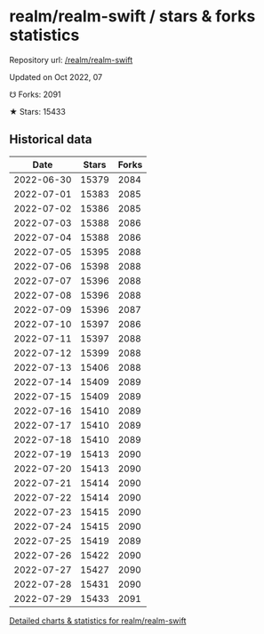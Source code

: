 # realm/realm-swift / stars & forks statistics

Repository url: [/realm/realm-swift](https://github.com/realm/realm-swift)

Updated on Oct 2022, 07

☋ Forks: 2091

★ Stars: 15433

## Historical data
| Date | Stars | Forks |
|------|-------|-------|
| 2022-06-30 | 15379 | 2084 | 
| 2022-07-01 | 15383 | 2085 | 
| 2022-07-02 | 15386 | 2085 | 
| 2022-07-03 | 15388 | 2086 | 
| 2022-07-04 | 15388 | 2086 | 
| 2022-07-05 | 15395 | 2088 | 
| 2022-07-06 | 15398 | 2088 | 
| 2022-07-07 | 15396 | 2088 | 
| 2022-07-08 | 15396 | 2088 | 
| 2022-07-09 | 15396 | 2087 | 
| 2022-07-10 | 15397 | 2086 | 
| 2022-07-11 | 15397 | 2088 | 
| 2022-07-12 | 15399 | 2088 | 
| 2022-07-13 | 15406 | 2088 | 
| 2022-07-14 | 15409 | 2089 | 
| 2022-07-15 | 15409 | 2089 | 
| 2022-07-16 | 15410 | 2089 | 
| 2022-07-17 | 15410 | 2089 | 
| 2022-07-18 | 15410 | 2089 | 
| 2022-07-19 | 15413 | 2090 | 
| 2022-07-20 | 15413 | 2090 | 
| 2022-07-21 | 15414 | 2090 | 
| 2022-07-22 | 15414 | 2090 | 
| 2022-07-23 | 15415 | 2090 | 
| 2022-07-24 | 15415 | 2090 | 
| 2022-07-25 | 15419 | 2089 | 
| 2022-07-26 | 15422 | 2090 | 
| 2022-07-27 | 15427 | 2090 | 
| 2022-07-28 | 15431 | 2090 | 
| 2022-07-29 | 15433 | 2091 | 


[Detailed charts & statistics for realm/realm-swift](https://reviewgithub.com/rep/realm/realm-swift)

